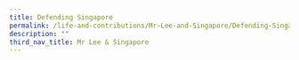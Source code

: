 ```yaml
---
title: Defending Singapore
permalink: /life-and-contributions/Mr-Lee-and-Singapore/Defending-Singapore
description: ""
third_nav_title: Mr Lee & Singapore
---
```

